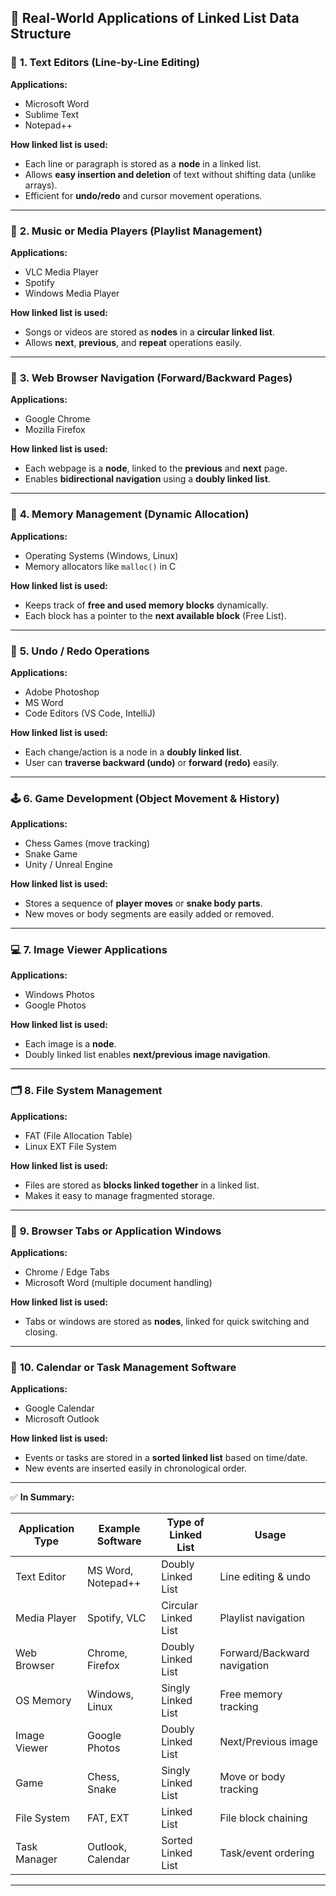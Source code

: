 ## 🔗 **Real-World Applications of Linked List Data Structure**


### 📝 **1. Text Editors (Line-by-Line Editing)**

**Applications:**

* Microsoft Word
* Sublime Text
* Notepad++

**How linked list is used:**

* Each line or paragraph is stored as a **node** in a linked list.
* Allows **easy insertion and deletion** of text without shifting data (unlike arrays).
* Efficient for **undo/redo** and cursor movement operations.

---

### 🎵 **2. Music or Media Players (Playlist Management)**

**Applications:**

* VLC Media Player
* Spotify
* Windows Media Player

**How linked list is used:**

* Songs or videos are stored as **nodes** in a **circular linked list**.
* Allows **next**, **previous**, and **repeat** operations easily.

---

### 🧭 **3. Web Browser Navigation (Forward/Backward Pages)**

**Applications:**

* Google Chrome
* Mozilla Firefox

**How linked list is used:**

* Each webpage is a **node**, linked to the **previous** and **next** page.
* Enables **bidirectional navigation** using a **doubly linked list**.

---

### 🧮 **4. Memory Management (Dynamic Allocation)**

**Applications:**

* Operating Systems (Windows, Linux)
* Memory allocators like `malloc()` in C

**How linked list is used:**

* Keeps track of **free and used memory blocks** dynamically.
* Each block has a pointer to the **next available block** (Free List).

---

### 🧠 **5. Undo / Redo Operations**

**Applications:**

* Adobe Photoshop
* MS Word
* Code Editors (VS Code, IntelliJ)

**How linked list is used:**

* Each change/action is a node in a **doubly linked list**.
* User can **traverse backward (undo)** or **forward (redo)** easily.

---

### 🕹️ **6. Game Development (Object Movement & History)**

**Applications:**

* Chess Games (move tracking)
* Snake Game
* Unity / Unreal Engine

**How linked list is used:**

* Stores a sequence of **player moves** or **snake body parts**.
* New moves or body segments are easily added or removed.

---

### 💻 **7. Image Viewer Applications**

**Applications:**

* Windows Photos
* Google Photos

**How linked list is used:**

* Each image is a **node**.
* Doubly linked list enables **next/previous image navigation**.

---

### 🗂️ **8. File System Management**

**Applications:**

* FAT (File Allocation Table)
* Linux EXT File System

**How linked list is used:**

* Files are stored as **blocks linked together** in a linked list.
* Makes it easy to manage fragmented storage.

---

### 🧰 **9. Browser Tabs or Application Windows**

**Applications:**

* Chrome / Edge Tabs
* Microsoft Word (multiple document handling)

**How linked list is used:**

* Tabs or windows are stored as **nodes**, linked for quick switching and closing.

---

### 📅 **10. Calendar or Task Management Software**

**Applications:**

* Google Calendar
* Microsoft Outlook

**How linked list is used:**

* Events or tasks are stored in a **sorted linked list** based on time/date.
* New events are inserted easily in chronological order.

---

✅ **In Summary:**

| Application Type | Example Software   | Type of Linked List  | Usage                       |
| ---------------- | ------------------ | -------------------- | --------------------------- |
| Text Editor      | MS Word, Notepad++ | Doubly Linked List   | Line editing & undo         |
| Media Player     | Spotify, VLC       | Circular Linked List | Playlist navigation         |
| Web Browser      | Chrome, Firefox    | Doubly Linked List   | Forward/Backward navigation |
| OS Memory        | Windows, Linux     | Singly Linked List   | Free memory tracking        |
| Image Viewer     | Google Photos      | Doubly Linked List   | Next/Previous image         |
| Game             | Chess, Snake       | Singly Linked List   | Move or body tracking       |
| File System      | FAT, EXT           | Linked List          | File block chaining         |
| Task Manager     | Outlook, Calendar  | Sorted Linked List   | Task/event ordering         |

---

